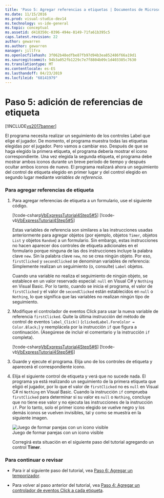 ```yaml
---
title: 'Paso 5: Agregar referencias a etiquetas | Documentos de Microsoft'
ms.date: 11/15/2016
ms.prod: visual-studio-dev14
ms.technology: vs-ide-general
ms.topic: conceptual
ms.assetid: d418350c-0396-494e-8149-71fa61b395c5
caps.latest.revision: 22
author: gewarren
ms.author: gewarren
manager: jillfra
ms.openlocfilehash: 3f062b48edfbe87fb97d94b3ea852486f66a19d1
ms.sourcegitcommit: 94b3a052fb1229c7e7f8804b09c1d403385c7630
ms.translationtype: MT
ms.contentlocale: es-ES
ms.lasthandoff: 04/23/2019
ms.locfileid: "68141979"
---
```

# <a name="step-5-add-label-references"></a>Paso 5: adición de referencias de etiqueta
[!INCLUDE[vs2017banner](../includes/vs2017banner.md)]

El programa necesita realizar un seguimiento de los controles Label que elige el jugador. De momento, el programa muestra todas las etiquetas elegidas por el jugador. Pero vamos a cambiar eso. Después de que se haga elegido la primera etiqueta, el programa debería mostrar el icono correspondiente. Una vez elegida la segunda etiqueta, el programa debe mostrar ambos iconos durante un breve período de tiempo y después ocultar ambos iconos de nuevo. El programa realizará ahora un seguimiento del control de etiqueta elegido en primer lugar y del control elegido en segundo lugar mediante *variables de referencia*.  
  
### <a name="to-add-label-references"></a>Para agregar referencias de etiqueta  
  
1. Para agregar referencias de etiqueta a un formulario, use el siguiente código.  
  
     [!code-csharp[VbExpressTutorial4Step5#5](../snippets/csharp/VS_Snippets_VBCSharp/vbexpresstutorial4step5/cs/form1.cs#5)]
     [!code-vb[VbExpressTutorial4Step5#5](../snippets/visualbasic/VS_Snippets_VBCSharp/vbexpresstutorial4step5/vb/form1.vb#5)]  
  
     Estas variables de referencia son similares a las instrucciones usadas anteriormente para agregar objetos (por ejemplo, objetos `Timer`, objetos `List` y objetos `Random`) a un formulario. Sin embargo, estas instrucciones no hacen aparecer dos controles de etiqueta adicionales en el formulario porque ninguna de las dos instrucciones incluye la palabra clave `new`. Sin la palabra clave `new`, no se crea ningún objeto. Por eso, `firstClicked` y `secondClicked` se denominan variables de referencia: Simplemente realizan un seguimiento (o, consulte) `Label` objetos.  
  
     Cuando una variable no realiza el seguimiento de ningún objeto, se establece en un valor reservado especial: `null` en Visual C# y `Nothing` en Visual Basic. Por lo tanto, cuando se inicia el programa, el valor de `firstClicked` y el valor de `secondClicked` están establecidos en `null` o `Nothing`, lo que significa que las variables no realizan ningún tipo de seguimiento.  
  
2. Modifique el controlador de eventos Click para usar la nueva variable de referencia `firstClicked`. Quite la última instrucción del método de control de eventos `label_Click()` (`clickedLabel.ForeColor = Color.Black;`) y reemplácela por la instrucción `if` que figura a continuación. (Asegúrese de incluir el comentario y la instrucción `if` completa).  
  
     [!code-csharp[VbExpressTutorial4Step5#6](../snippets/csharp/VS_Snippets_VBCSharp/vbexpresstutorial4step5/cs/form1.cs#6)]
     [!code-vb[VbExpressTutorial4Step5#6](../snippets/visualbasic/VS_Snippets_VBCSharp/vbexpresstutorial4step5/vb/form1.vb#6)]  
  
3. Guarde y ejecute el programa. Elija uno de los controles de etiqueta y aparecerá el correspondiente icono.  
  
4. Elija el siguiente control de etiqueta y verá que no sucede nada. El programa ya está realizando un seguimiento de la primera etiqueta que eligió el jugador, por lo que el valor de `firstClicked` no es `null` en Visual C# ni `Nothing` en Visual Basic. Cuando la instrucción `if` comprueba `firstClicked` para determinar si su valor es `null` o `Nothing`, concluye que no tiene ese valor y no ejecuta las instrucciones de la instrucción `if`. Por lo tanto, solo el primer icono elegido se vuelve negro y los demás iconos se vuelven invisibles, tal y como se muestra en la siguiente imagen.  
  
     ![Juego de formar parejas con un icono visible](../ide/media/express-tut4step5.png "Express_Tut4Step5")  
Juego de formar parejas con un icono visible  
  
     Corregirá esta situación en el siguiente paso del tutorial agregando un control **Timer**.  
  
### <a name="to-continue-or-review"></a>Para continuar o revisar  
  
- Para ir al siguiente paso del tutorial, vea [Paso 6: Agregar un temporizador](../ide/step-6-add-a-timer.md).  
  
- Para volver al paso anterior del tutorial, vea [Paso 4: Agregar un controlador de eventos Click a cada etiqueta](../ide/step-4-add-a-click-event-handler-to-each-label.md).
